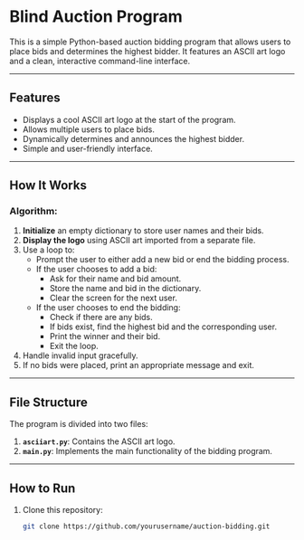 # Blind Auction Program

This is a simple Python-based auction bidding program that allows users to place bids and determines the highest bidder. It features an ASCII art logo and a clean, interactive command-line interface.

---

## Features

- Displays a cool ASCII art logo at the start of the program.
- Allows multiple users to place bids.
- Dynamically determines and announces the highest bidder.
- Simple and user-friendly interface.

---

## How It Works

### Algorithm:
1. **Initialize** an empty dictionary to store user names and their bids.
2. **Display the logo** using ASCII art imported from a separate file.
3. Use a loop to:
   - Prompt the user to either add a new bid or end the bidding process.
   - If the user chooses to add a bid:
     - Ask for their name and bid amount.
     - Store the name and bid in the dictionary.
     - Clear the screen for the next user.
   - If the user chooses to end the bidding:
     - Check if there are any bids.
     - If bids exist, find the highest bid and the corresponding user.
     - Print the winner and their bid.
     - Exit the loop.
4. Handle invalid input gracefully.
5. If no bids were placed, print an appropriate message and exit.

---

## File Structure

The program is divided into two files:

1. **`asciiart.py`**: Contains the ASCII art logo.
2. **`main.py`**: Implements the main functionality of the bidding program.

---

## How to Run

1. Clone this repository:
   ```bash
   git clone https://github.com/yourusername/auction-bidding.git
